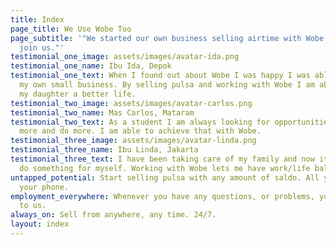 ```yaml
---
title: Index
page_title: We Use Wobe Too
page_subtitle: '"We started our own business selling airtime with Wobe. You should
  join us."'
testimonial_one_image: assets/images/avatar-ida.png
testimonial_one_name: Ibu Ida, Depok
testimonial_one_text: When I found out about Wobe I was happy I was able to start
  my own small business. By selling pulsa and working with Wobe I am able to give
  my daughter a better life.
testimonial_two_image: assets/images/avatar-carlos.png
testimonial_two_name: Mas Carlos, Mataram
testimonial_two_text: As a student I am always looking for opportunities to learn
  more and do more. I am able to achieve that with Wobe.
testimonial_three_image: assets/images/avatar-linda.png
testimonial_three_name: Ibu Linda, Jakarta
testimonial_three_text: I have been taking care of my family and now it is time to
  do something for myself. Working with Wobe lets me have work/life balance.
untapped_potential: Start selling pulsa with any amount of saldo. All you need is
  your phone.
employment_everywhere: Whenever you have any questions, or problems, you can talk
  to us.
always_on: Sell from anywhere, any time. 24/7.
layout: index
---
```


